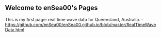 ## Welcome to enSea00's Pages

This is my first page: real time wave data for Queensland, Australia. - https://github.com/enSea00/enSea00.github.io/blob/master/RealTimeWaveData.html

